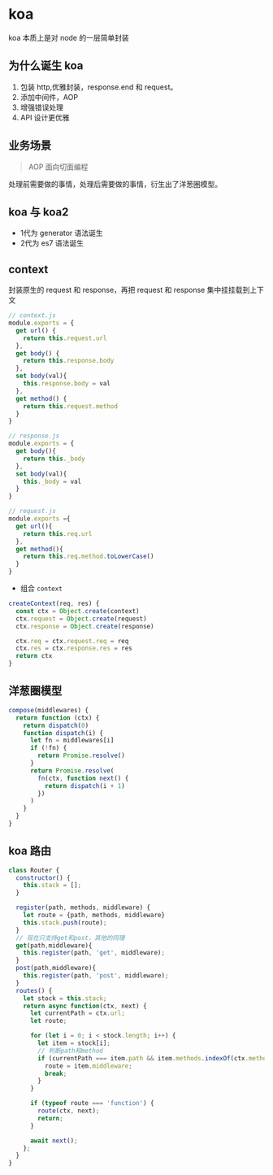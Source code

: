 # koa

koa 本质上是对 node 的一层简单封装

## 为什么诞生 koa

1. 包装 http,优雅封装，response.end 和 request。
2. 添加中间件，AOP
3. 增强错误处理
4. API 设计更优雅

## 业务场景

> AOP 面向切面编程

处理前需要做的事情，处理后需要做的事情，衍生出了洋葱圈模型。

## koa 与 koa2

- 1代为 generator 语法诞生
- 2代为 es7 语法诞生

## context

封装原生的 request 和 response，再把 request 和 response 集中挂挂载到上下文

```js
// context.js
module.exports = {
  get url() {
    return this.request.url
  },
  get body() {
    return this.response.body
  },
  set body(val){
    this.response.body = val
  },
  get method() {
    return this.request.method
  }
}
```

```js
// response.js
module.exports = {
  get body(){
    return this._body
  },
  set body(val){
    this._body = val
  }
}
```

```js
// request.js
module.exports ={
  get url(){
    return this.req.url
  },
  get method(){
    return this.req.method.toLowerCase()
  }
}
```

- 组合 `context`

```js
createContext(req, res) {
  const ctx = Object.create(context)
  ctx.request = Object.create(request)
  ctx.response = Object.create(response)

  ctx.req = ctx.request.req = req
  ctx.res = ctx.response.res = res
  return ctx
}
```

## 洋葱圈模型

```js
compose(middlewares) {
  return function (ctx) {
    return dispatch(0)
    function dispatch(i) {
      let fn = middlewares[i]
      if (!fn) {
        return Promise.resolve()
      }
      return Promise.resolve(
        fn(ctx, function next() {
          return dispatch(i + 1)
        })
      )
    }
  }
}
```

## koa 路由

```js
class Router {
  constructor() {
    this.stack = [];
  }

  register(path, methods, middleware) {
    let route = {path, methods, middleware}
    this.stack.push(route);
  }
  // 现在只支持get和post，其他的同理
  get(path,middleware){
    this.register(path, 'get', middleware);
  }
  post(path,middleware){
    this.register(path, 'post', middleware);
  }
  routes() {
    let stock = this.stack;
    return async function(ctx, next) {
      let currentPath = ctx.url;
      let route;

      for (let i = 0; i < stock.length; i++) {
        let item = stock[i];
        // 判断path和method
        if (currentPath === item.path && item.methods.indexOf(ctx.method) >= 0) {
          route = item.middleware;
          break;
        }
      }

      if (typeof route === 'function') {
        route(ctx, next);
        return;
      }

      await next();
    };
  }
}
```
